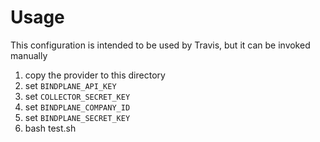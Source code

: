 # Usage

This configuration is intended to be used by Travis, but it can be invoked manually

1. copy the provider to this directory
2. set `BINDPLANE_API_KEY`
3. set `COLLECTOR_SECRET_KEY`
4. set `BINDPLANE_COMPANY_ID`
5. set `BINDPLANE_SECRET_KEY`
6. bash test.sh

